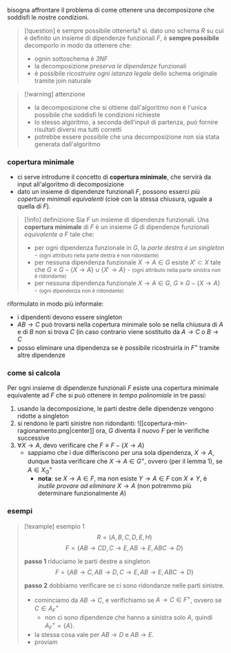 bisogna affrontare il problema di come ottenere una decomposizone che soddisfi le nostre condizioni.

>[!question] è sempre possibile ottenerla?
>sì.
>dato uno schema $R$ su cui è definito un insieme di dipendenze funzionali $F$, è **sempre possibile** decomporlo in modo da ottenere che:
>- ognin sottoschema è *3NF*
>- la decomposizione *preserva le dipendenze* funzionali
>- è possibile *ricostruire ogni istanza legale* dello schema originale tramite join naturale

>[!warning] attenzione
>- la decomposizione che si ottiene dall'algoritmo non è l'unica possibile che soddisfi le condizioni richieste
>- lo stesso algoritmo, a seconda dell'input di partenza, può fornire risultati diversi ma tutti corretti
>- potrebbe essere possibile che una decomposizione non sia stata generata dall'algoritmo

### copertura minimale
- ci serve introdurre il concetto di **copertura minimale**, che servirà da input all'algoritmo di decomposizione 
- dato un insieme di dipendenze funzionali $F$, possono esserci *più coperture minimali equivalenti* (cioè con la stessa chiusura, uguale a quella di $F$).

>[!info] definizione
>Sia $F$ un insieme di dipendenze funzionali.
>Una **copertura minimale** di $F$ è un insieme $G$ di dipendenze funzionali *equivalente a $F$* tale che:
>- per ogni dipendenza funzionale in $G$, la *parte destra è un singleton* - <small>(ogni attributo nella parte destra è non ridondante)</small>
>- per nessuna dipendenza funzionale $X\to A \in G$ esiste $X'\subset X$ tale che $G\equiv G-\{ X\to A \}\cup \{ X'\to A \}$ - <small>(ogni attributo nella parte sinistra non è ridondante)</small>
>- per nessuna dipendenza funzionale $X\to A \in G$, $G\equiv G-\{ X\to A \}$  - <small>(ogni dipendenza non è ridondante)</small>

riformulato in modo più informale:
- i dipendenti devono essere singleton
- $AB\to C$ può trovarsi nella copertura minimale solo se nella chiusura di $A$ e di $B$ non si trova $C$ (in caso contrario viene sostituito da $A\to C$ o $B\to C$
- posso eliminare una dipendenza se è possibile ricostruirla in $F^+$ tramite altre dipendenze

### come si calcola
Per ogni insieme di dipendenze funzionali $F$ esiste una copertura minimale equivalente ad $F$ che si può ottenere in *tempo polinomiale* in tre passi:
1) usando la decomposizione, le parti destre delle dipendenze vengono ridotte a singleton
2) si rendono le parti sinistre non ridondanti:
	![[copertura-min-ragionamento.png|center]]
	ora, $G$ diventa il nuovo $F$ per le verifiche successive
3) $\forall X\to A$, devo verificare che $F\equiv F-\{ X\to A \}$ 
	- sappiamo che i due differiscono per una sola dipendenza, $X\to A$, dunque basta verificare che $X\to A\in G^+$, ovvero (per il lemma 1), se $A\in X^+_{G}$
		- **nota**: se $X\to A\in F$, ma non esiste $Y\to A\in F$ con $X\neq Y$, è *inutile provare ad eliminare* $X\to A$ (non potremmo più determinare funzionalmente $A$)

### esempi
>[!example] esempio 1
>$$R = (A,\,B,\,C,\,D,\,E,\,H)$$
>$$F = \{ AB\to CD,\,C\to E,\,AB\to E,\,ABC\to D \}$$
>
>**passo 1**
>riduciamo le parti destre a singleton
>$$F = \{ AB\to C,\,AB\to D,\,C\to E,\,AB\to E,\,ABC\to D \}$$
>
>**passo 2**
>dobbiamo verificare se ci sono ridondanze nelle parti sinistre.
>- cominciamo da $AB\to C$, e verifichiamo se $A\to C\in F^+$, ovvero se $C\in A^+_{F}$
>	- non ci sono dipendenze che hanno a sinistra solo $A$, quindi $A^+_{F}=\{ A \}$.
>- la stessa cosa vale per $AB\to D$ e $AB\to E$.
>- proviam